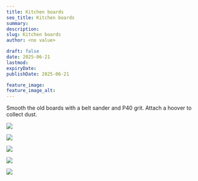 ```yaml
---
title: Kitchen boards
seo_title: Kitchen boards
summary:
description:
slug: Kitchen boards
author: <no value>

draft: false
date: 2025-06-21
lastmod:
expiryDate:
publishDate: 2025-06-21

feature_image:
feature_image_alt:
---
```


Smooth the old boards with a belt sander and P40 grit. Attach a hoover to collect dust.

![](/images/9709a.jpeg )

![](/images/9713a.jpeg )

![](/images/9711.jpeg )

![](/images/2454.jpeg )

![](/images/2455.jpeg )

